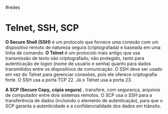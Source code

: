 #redes 
# Telnet, SSH, SCP

**O Secure Shell (SSH)** é um protocolo que fornece uma conexão com um dispositivo remoto de natureza segura (criptografada) e baseada em uma linha de comando. **O Telnet** é um protocolo mais antigo que usa transmissão de texto não criptografado, não protegido, tanto para autenticação de logon (nome de usuário e senha) quanto para dados transmitidos entre os dispositivos de comunicação. O SSH deve ser usado em vez do Telnet para gerenciar conexões, pois ele oferece criptografia forte. O SSH usa a porta TCP 22. Já o Telnet usa a porta 23.

**A SCP (Secure Copy, cópia segura)** , transfere, com segurança, arquivos de computador entre dois sistemas remotos. O SCP usa o SSH para a transferência de dados (incluindo o elemento de autenticação), para que o SCP garanta a autenticidade e a confidencialidade dos dados em trânsito.
